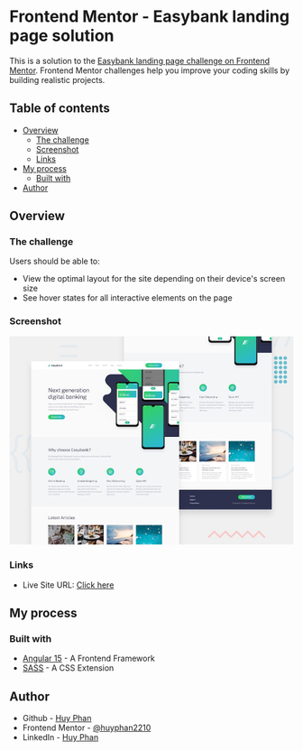# Frontend Mentor - Easybank landing page solution

This is a solution to the [Easybank landing page challenge on Frontend Mentor](https://www.frontendmentor.io/challenges/easybank-landing-page-WaUhkoDN). Frontend Mentor challenges help you improve your coding skills by building realistic projects. 

## Table of contents

- [Overview](#overview)
  - [The challenge](#the-challenge)
  - [Screenshot](#screenshot)
  - [Links](#links)
- [My process](#my-process)
  - [Built with](#built-with)
- [Author](#author)

## Overview

### The challenge

Users should be able to:

- View the optimal layout for the site depending on their device's screen size
- See hover states for all interactive elements on the page

### Screenshot

![](src/assets/design/desktop-preview.jpg)

### Links

- Live Site URL: [Click here](https://easybank-landing-page-mu-vert.vercel.app/)

## My process

### Built with

- [Angular 15](https://angular.io/) - A Frontend Framework
- [SASS](https://sass-lang.com/) - A CSS Extension

## Author

- Github - [Huy Phan](https://github.com/huyphan2210)
- Frontend Mentor - [@huyphan2210](https://www.frontendmentor.io/profile/huyphan2210)
- LinkedIn - [Huy Phan](https://www.linkedin.com/in/huy-phan-7924aa25a/)

